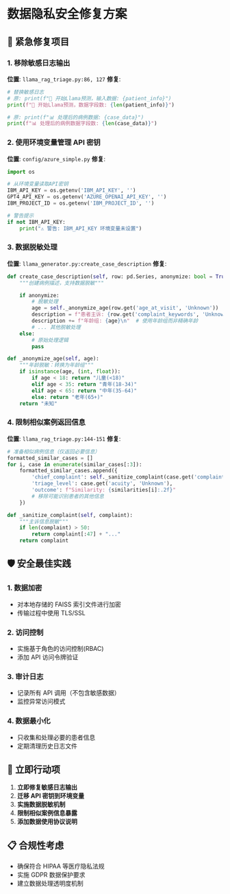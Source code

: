 # 数据隐私安全修复方案

## 🚨 紧急修复项目

### 1. 移除敏感日志输出

**位置**: `llama_rag_triage.py:86, 127`
**修复**:

```python
# 替换敏感日志
# 原: print(f"🦙 开始Llama预测，输入数据: {patient_info}")
print(f"🦙 开始Llama预测，数据字段数: {len(patient_info)}")

# 原: print(f"📊 处理后的病例数据: {case_data}")
print(f"📊 处理后的病例数据字段数: {len(case_data)}")
```

### 2. 使用环境变量管理 API 密钥

**位置**: `config/azure_simple.py`
**修复**:

```python
import os

# 从环境变量读取API密钥
IBM_API_KEY = os.getenv('IBM_API_KEY', '')
GPT4_API_KEY = os.getenv('AZURE_OPENAI_API_KEY', '')
IBM_PROJECT_ID = os.getenv('IBM_PROJECT_ID', '')

# 警告提示
if not IBM_API_KEY:
    print("⚠️ 警告: IBM_API_KEY 环境变量未设置")
```

### 3. 数据脱敏处理

**位置**: `llama_generator.py:create_case_description`
**修复**:

```python
def create_case_description(self, row: pd.Series, anonymize: bool = True) -> str:
    """创建病例描述，支持数据脱敏"""

    if anonymize:
        # 脱敏处理
        age = self._anonymize_age(row.get('age_at_visit', 'Unknown'))
        description = f"患者主诉: {row.get('complaint_keywords', 'Unknown')}\n"
        description += f"年龄组: {age}\n"  # 使用年龄组而非精确年龄
        # ... 其他脱敏处理
    else:
        # 原始处理逻辑
        pass

def _anonymize_age(self, age):
    """年龄脱敏：转换为年龄组"""
    if isinstance(age, (int, float)):
        if age < 18: return "儿童(<18)"
        elif age < 35: return "青年(18-34)"
        elif age < 65: return "中年(35-64)"
        else: return "老年(65+)"
    return "未知"
```

### 4. 限制相似案例返回信息

**位置**: `llama_rag_triage.py:144-151`
**修复**:

```python
# 准备相似病例信息（仅返回必要信息）
formatted_similar_cases = []
for i, case in enumerate(similar_cases[:3]):
    formatted_similar_cases.append({
        'chief_complaint': self._sanitize_complaint(case.get('complaint_keywords', 'Unknown')),
        'triage_level': case.get('acuity', 'Unknown'),
        'outcome': f"Similarity: {similarities[i]:.2f}"
        # 移除可能识别患者的其他信息
    })

def _sanitize_complaint(self, complaint):
    """主诉信息脱敏"""
    if len(complaint) > 50:
        return complaint[:47] + "..."
    return complaint
```

## 🛡️ 安全最佳实践

### 1. 数据加密

- 对本地存储的 FAISS 索引文件进行加密
- 传输过程中使用 TLS/SSL

### 2. 访问控制

- 实施基于角色的访问控制(RBAC)
- 添加 API 访问令牌验证

### 3. 审计日志

- 记录所有 API 调用（不包含敏感数据）
- 监控异常访问模式

### 4. 数据最小化

- 只收集和处理必要的患者信息
- 定期清理历史日志文件

## 🔧 立即行动项

1. **立即修复敏感日志输出**
2. **迁移 API 密钥到环境变量**
3. **实施数据脱敏机制**
4. **限制相似案例信息暴露**
5. **添加数据使用协议说明**

## 📋 合规性考虑

- 确保符合 HIPAA 等医疗隐私法规
- 实施 GDPR 数据保护要求
- 建立数据处理透明度机制


